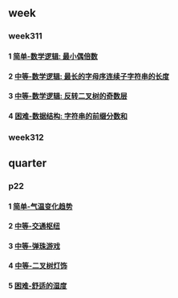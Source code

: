 ## week

### week311

#### 1 [简单-数学逻辑: 最小偶倍数](https://leetcode.cn/problems/smallest-even-multiple/)

#### 2 [中等-数学逻辑: 最长的字母序连续子字符串的长度](https://leetcode.cn/problems/length-of-the-longest-alphabetical-continuous-substring/)

#### 3 [中等-数学逻辑: 反转二叉树的奇数层](https://leetcode.cn/problems/reverse-odd-levels-of-binary-tree/)

#### 4 [困难-数据结构: 字符串的前缀分数和](https://leetcode.cn/problems/sum-of-prefix-scores-of-strings/)

### week312


## quarter
### p22
#### 1 [简单-气温变化趋势](https://leetcode.cn/problems/6CE719/)

#### 2 [中等-交通枢纽](https://leetcode.cn/problems/D9PW8w/)

#### 3 [中等-弹珠游戏](https://leetcode.cn/problems/EXvqDp/)

#### 4 [中等-二叉树灯饰](https://leetcode.cn/contest/season/2022-fall/problems/U7WvvU/) 

#### 5 [困难-舒适的湿度](https://leetcode.cn/contest/season/2022-fall/problems/3aqs1c/)

